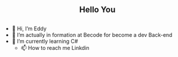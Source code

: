 <div align="center">
<h2> Hello You <h2>
</div>

- 👋 Hi, I’m Eddy
- 👀 I’m actually in formation at Becode for become a dev Back-end
- 🌱 I’m currently learning C#
  - 📫 How to reach me <span link ="https://www.linkedin.com/in/eddy-vervoort/" > Linkdin </span>

<!---
EddyVer/EddyVer is a ✨ special ✨ repository because its `README.md` (this file) appears on your GitHub profile.
You can click the Preview link to take a look at your changes.
--->
